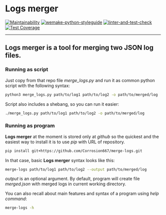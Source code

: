 # Logs merger

[![Maintainability](https://api.codeclimate.com/v1/badges/eaf040e366ea6f93dd35/maintainability)](https://codeclimate.com/github/Corrosion667/merge-logs/maintainability)
[![wemake-python-styleguide](https://img.shields.io/badge/style-wemake-000000.svg)](https://github.com/wemake-services/wemake-python-styleguide)
[![linter-and-test-check](https://github.com/Corrosion667/python-project-lvl3/actions/workflows/linter-and-test-check.yml/badge.svg)](https://github.com/Corrosion667/python-project-lvl3/actions/workflows/linter-and-test-check.yml)
[![Test Coverage](https://api.codeclimate.com/v1/badges/eaf040e366ea6f93dd35/test_coverage)](https://codeclimate.com/github/Corrosion667/merge-logs/test_coverage)

---

## **Logs merger** is a tool for merging two JSON log files.


### Running **as script**

Just copy from that repo file *merge_logs.py* and run it as common python script with the following syntax:
```bash
python3 merge_logs.py path/to/log1 path/to/log2 -o path/to/merged/log
```
Script also includes a shebang, so you can run it easier:
```bash
./merge_logs.py path/to/log1 path/to/log2 -o path/to/merged/log
```


### Running **as program**

**Logs merger** at the moment is stored only at *github* so the quickest and the easiest way to install it is to use *pip* with URL of repository.
```bash
pip install git+https://github.com/Corrosion667/merge-logs.git
```
In that case, basic **Logs merger** syntax looks like this:
```bash
merge-logs path/to/log1 path/to/log2 --output path/to/merged/log
```
*output* is an optional argument. By default, program will create file *merged.json* with merged logs in current working directory.

You can also recall about main features and syntax of a program using *help command*:
```bash
merge-logs -h
```

